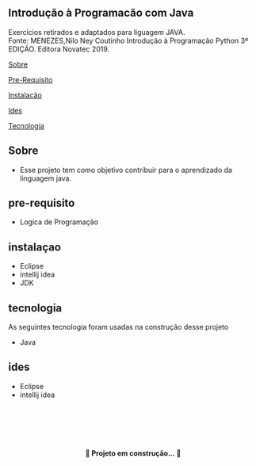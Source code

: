 
## Introdução à Programacão com Java 
Exercicios retirados e adaptados para liguagem JAVA. <br>
Fonte: MENEZES,Nilo Ney Coutinho Introdução à Programação Python 3ª EDIÇÃO. Editora Novatec 2019.

<p>
 <a href="#sobre">Sobre</a>  

 <a href="#pre-requisito">Pre-Requisito</a> 

 <a href="#instalaçao">Instalação</a>

 <a href="#ides">Ides</a>

 <a href="#tecnologia">Tecnologia</a>
</p>

## Sobre

   <p>  
   <ul>
        <li>Esse projeto tem como objetivo contribuir para o aprendizado da linguagem java.
        </li>
   </ul>
   </p>

## pre-requisito 

<p>
    <ul>
        <li>Logica de Programação</li>
    </ul>
</p>


## instalaçao 

<p>
    <ul>
        <li>Eclipse</li>
        <li>intellij idea</li>
        <li>JDK</li>
    </ul>
</p>

## tecnologia

<p> 
        As seguintes tecnologia foram usadas na construção desse projeto
        <ul>
        <li>Java</li>
        </ul>
</p>

## ides

<p>
    <ul>
        <li>Eclipse</li>
        <li>intellij idea</li>
    </ul>
</p>

<br><br><br><br>


<h4 align="center"> 🚧  Projeto em construção...  🚧</h4>
